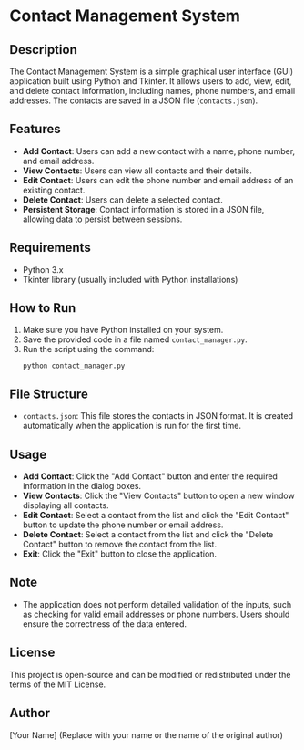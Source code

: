# Contact Management System

## Description
The Contact Management System is a simple graphical user interface (GUI) application built using Python and Tkinter. It allows users to add, view, edit, and delete contact information, including names, phone numbers, and email addresses. The contacts are saved in a JSON file (`contacts.json`).

## Features
- **Add Contact**: Users can add a new contact with a name, phone number, and email address.
- **View Contacts**: Users can view all contacts and their details.
- **Edit Contact**: Users can edit the phone number and email address of an existing contact.
- **Delete Contact**: Users can delete a selected contact.
- **Persistent Storage**: Contact information is stored in a JSON file, allowing data to persist between sessions.

## Requirements
- Python 3.x
- Tkinter library (usually included with Python installations)

## How to Run
1. Make sure you have Python installed on your system.
2. Save the provided code in a file named `contact_manager.py`.
3. Run the script using the command:
   ```
   python contact_manager.py
   ```

## File Structure
- `contacts.json`: This file stores the contacts in JSON format. It is created automatically when the application is run for the first time.

## Usage
- **Add Contact**: Click the "Add Contact" button and enter the required information in the dialog boxes.
- **View Contacts**: Click the "View Contacts" button to open a new window displaying all contacts.
- **Edit Contact**: Select a contact from the list and click the "Edit Contact" button to update the phone number or email address.
- **Delete Contact**: Select a contact from the list and click the "Delete Contact" button to remove the contact from the list.
- **Exit**: Click the "Exit" button to close the application.

## Note
- The application does not perform detailed validation of the inputs, such as checking for valid email addresses or phone numbers. Users should ensure the correctness of the data entered.

## License
This project is open-source and can be modified or redistributed under the terms of the MIT License.

## Author
[Your Name] (Replace with your name or the name of the original author)
